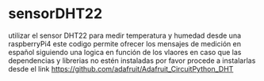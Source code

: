 # sensorDHT22
utilizar el sensor DHT22 para medir temperatura y humedad desde una raspberryPi4
este codigo permite ofrecer los mensajes de medición en español siguiendo una logica en función de los vlaores
en caso que las dependencias y librerias no estén instaladas por favor procede a instalarlas desde el link https://github.com/adafruit/Adafruit_CircuitPython_DHT

